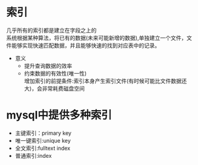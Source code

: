 # 索引
几乎所有的索引都是建立在字段之上的  
系统根据某种算法，将已有的数据(未来可能新增的数据),单独建立一个文件，文件能够实现快速匹配数据，并且能够快速的找到对应表中的记录。  
- 意义  
    - 提升查询数据的效率  
    - 约束数据的有效性(唯一性)  
增加索引的前提条件:索引本身产生索引文件(有时候可能比文件数据还大)，会非常耗费磁盘空间  

# mysql中提供多种索引
- 主键索引：primary key  
- 唯一键索引:unique key   
- 全文索引:fulltext index    
- 普通索引:index    
